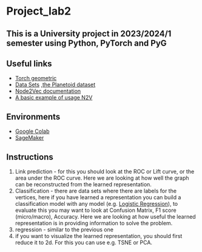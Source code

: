 # Project_lab2

## This is a University project in 2023/2024/1 semester using **Python**, **PyTorch** and **PyG**

## Useful links
- [Torch geometric](https://pytorch-geometric.readthedocs.io/en/latest/index.html)
- [Data Sets](https://pytorch-geometric.readthedocs.io/en/latest/modules/datasets.html#homogeneous-datasets) ,[the Planetoid dataset](https://pytorch-geometric.readthedocs.io/en/latest/generated/torch_geometric.datasets.Planetoid.html#torch_geometric.datasets.Planetoid)
- [Node2Vec documentation](https://pytorch-geometric.readthedocs.io/en/latest/generated/torch_geometric.nn.models.Node2Vec.html)
- [A basic example of usage N2V](https://github.com/pyg-team/pytorch_geometric/blob/master/examples/node2vec.py)

## Environments
- [Google Colab](https://colab.research.google.com/)
- [SageMaker](https://studiolab.sagemaker.aws/)

## Instructions
1. Link prediction - for this you should look at the ROC or Lift curve, or the area under the ROC curve. Here we are looking at how well the graph can be reconstructed from the learned representation.
2. Classification - there are data sets where there are labels for the vertices, here if you have learned a representation you can build a classification model with any model (e.g. [Logistic Regression](https://scikit-learn.org/stable/modules/generated/sklearn.linear_model.LogisticRegression.html)), to evaluate this you may want to look at Confusion Matrix, F1 score (micro/macro), Accuracy. Here we are looking at how useful the learned representation is in providing information to solve the problem.
3. regression - similar to the previous one
4. if you want to visualize the learned representation, you should first reduce it to 2d. For this you can use e.g. TSNE or PCA.
